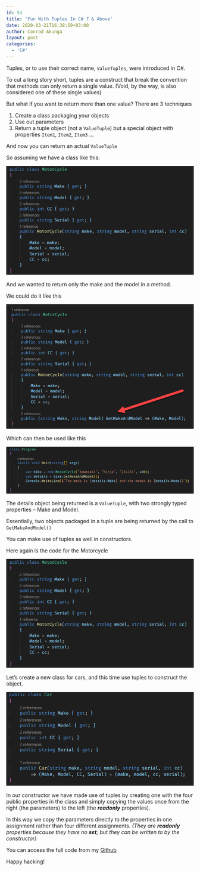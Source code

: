 ```yaml
---
id: 53
title: 'Fun With Tuples In C# 7 & Above'
date: 2020-03-21T16:38:59+03:00
author: Conrad Akunga
layout: post
categories:
  - 'C#'
---
```

Tuples, or to use their correct name, `ValueTuples`, were introduced in C#.

To cut a long story short, tuples are a construct that break the convention that methods can only return a single value. (Void, by the way, is also considered one of these single values)

But what if you want to return more than one value? There are 3 techniques

  1. Create a class packaging your objects
  2. Use out parameters
  3. Return a tuple object (not a `ValueTuple`) but a special object with properties `Item1`, `Item2`, `Item3` …

And now you can return an actual `ValueTuple`

So assuming we have a class like this:

![](../images/2020/03/21-Mar-2019-Tuple-1.png)

And we wanted to return only the make and the model in a method.

We could do it like this

![](../images/2020/03/21-Mar-2019-Tuple-2.png)

Which can then be used like this

![](../images/2020/03/21-Mar-2019-Tuple-3.png)

The details object being returned is a `ValueTuple`, with two strongly typed properties – Make and Model.

Essentially, two objects packaged in a tuple are being returned by the call to `GetMakeAndModel()`

You can make use of tuples as well in constructors.

Here again is the code for the Motorcycle

![](../images/2020/03/21-Mar-2019-Tuple-1-1.png)

Let’s create a new class for cars, and this time use tuples to construct the object.

![](../images/2020/03/21-Mar-2019-Tuple-4.png)

In our constructor we have made use of tuples by creating one with the four public properties in the class and simply copying the values once from the right (the parameters) to the left (the **_readonly_** properties). 

In this way we copy the parameters directly to the properties in one assignment rather than four different assignments. _(They are **readonly** properties because they have no **set**; but they can be written to by the constructor)_

You can access the full code from my [Github](https://github.com/conradakunga/BlogCode/tree/master/2020-03-21%20-%20Tuples%20In%20Constructors)

Happy hacking!